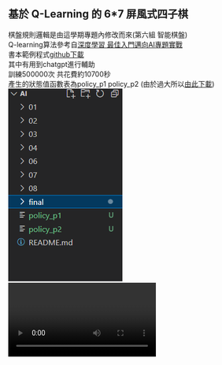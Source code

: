 ## 基於 Q-Learning 的 6*7 屏風式四子棋  
棋盤規則邏輯是由這學期專題內修改而來(第六組 智能棋盤)  
Q-learning算法參考自[深度學習 最佳入門邁向AI專題實戰](https://www.books.com.tw/products/0010898997)  
書本範例程式[github下載](https://github.com/mc6666/DL_Book?tab=readme-ov-file)  
其中有用到chatgpt進行輔助  
訓練500000次 共花費約10700秒  
產生的狀態值函數表為policy_p1 policy_p2 (由於過大所以[由此下載](https://drive.google.com/drive/folders/1hZzgxpEKEUIHg-_jR6meFYP0Fikf-J_-?usp=sharing))  
<img src="policy.png"/>
<video><source src="test.mp4" type="video/mp4"></video>